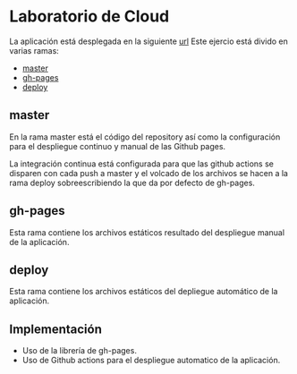 # Laboratorio de Cloud

La aplicación está desplegada en la siguiente [url](https://aliciafdezrov.github.io/lemoncode-cloud-basic-exercise/)
Este ejercio está divido en varias ramas:

- [master](#master)
- [gh-pages](#gh-pages)
- [deploy](#deploy)

## master

En la rama master está el código del repository así como la configuración para el despliegue continuo y manual de las 
Github pages. 

La integración continua está configurada para que las github actions se disparen con cada push a master y el volcado de 
los archivos se hacen a la rama deploy sobreescribiendo la que da por defecto de gh-pages.

## gh-pages

Esta rama contiene los archivos estáticos resultado del despliegue manual de la aplicación.

## deploy

Esta rama contiene los archivos estáticos del depliegue automático de la aplicación.

## Implementación

- Uso de la librería de gh-pages.
- Uso de Github actions para el despliegue automatico de la aplicación.
